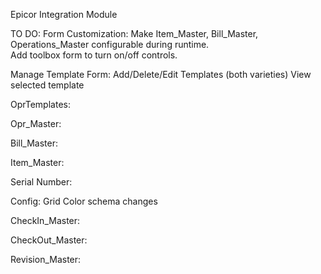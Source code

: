 ﻿Epicor Integration Module

TO DO:
Form Customization:
Make Item_Master, Bill_Master, Operations_Master configurable during runtime.  
Add toolbox form to turn on/off controls.

Manage Template Form:
Add/Delete/Edit Templates (both varieties)
View selected template

OprTemplates:

Opr_Master:

Bill_Master:


Item_Master:

Serial Number:

Config:
Grid Color schema changes

CheckIn_Master:

CheckOut_Master:

Revision_Master:


